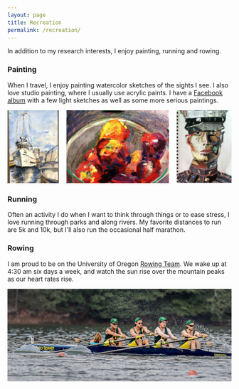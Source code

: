 ```yaml
---
layout: page
title: Recreation
permalink: /recreation/
---
```


In addition to my research interests, I enjoy painting, running and rowing.

### Painting

When I travel, I enjoy painting watercolor sketches of the sights I see. I also love studio painting, where I usually use acrylic paints. I have a [Facebook album](https://www.facebook.com/media/set/?set=a.10202558628021541.1073741850.1071404900&type=1&l=d90041d14b) with a few light sketches as well as some more serious paintings.

![Oregon's Lightweight 4+ at Nationals](/images/art.jpg)

### Running

Often an activity I do when I want to think through things or to ease stress, I love running through parks and along rivers. My favorite distances to run are 5k and 10k, but I'll also run the occasional half marathon.

### Rowing

I am proud to be on the University of Oregon [Rowing Team](https://www.uorowing.org). We wake up at 4:30 am six days a week, and watch the sun rise over the mountain peaks as our heart rates rise.

![Oregon's Lightweight 4+ at Nationals](/images/rowing.jpg)
